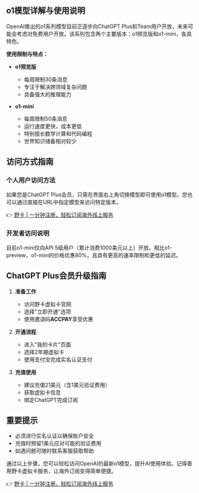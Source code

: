## o1模型详解与使用说明

OpenAI推出的o1系列模型目前正逐步向ChatGPT Plus和Team用户开放，未来可能会考虑对免费用户开放。该系列包含两个主要版本：o1预览版和o1-mini，各具特色。

**使用限制与特点：**

- **o1预览版**
  - 每周限制30条消息
  - 专注于解决跨领域复杂问题
  - 具备强大的推理能力

- **o1-mini**
  - 每周限制50条消息
  - 运行速度更快，成本更低
  - 特别擅长数学计算和代码编程
  - 世界知识储备相对较少

## 访问方式指南

### 个人用户访问方法

如果您是ChatGPT Plus会员，只需在界面右上角切换模型即可使用o1模型。您也可以通过直接在URL中指定模型来访问特定版本。

👉 [野卡 | 一分钟注册，轻松订阅海外线上服务](https://bit.ly/bewildcard)

### 开发者访问说明

目前o1-mini仅向API 5级用户（累计消费1000美元以上）开放。相比o1-preview，o1-mini的价格优惠80%，且具有更高的速率限制和更低的延迟。

## ChatGPT Plus会员升级指南

1. **准备工作**
   - 访问野卡虚拟卡官网
   - 选择"立即开通"选项
   - 使用邀请码**ACCPAY**享受优惠

2. **开通流程**
   - 进入"我的卡片"页面
   - 选择2年期虚拟卡
   - 使用支付宝完成实名认证支付

3. **充值使用**
   - 建议充值21美元（含1美元验证费用）
   - 获取虚拟卡信息
   - 绑定ChatGPT完成订阅

## 重要提示

- 必须进行实名认证以确保账户安全
- 充值时预留1美元应对可能的验证费用
- 如遇问题可随时联系客服获取帮助

通过以上步骤，您可以轻松访问OpenAI的最新o1模型，提升AI使用体验。记得善用野卡虚拟卡服务，让海外订阅变得简单便捷。

👉 [野卡 | 一分钟注册，轻松订阅海外线上服务](https://bit.ly/bewildcard)